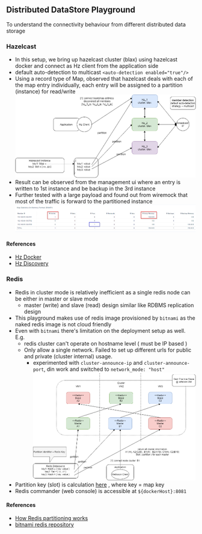 ## Distributed DataStore Playground
To understand the connectivity behaviour from different distributed data storage

### Hazelcast
- In this setup, we bring up hazelcast cluster (blax) using hazelcast docker and connect as Hz client from the application side 
- default auto-detection to multicast `<auto-detection enabled="true"/>`
- Using a record type of Map, observed that hazelcast deals with each of the map entry individually, each entry will be assigned to a partition (instance) for read/write 
![Hazelcast Playground Setup](docs/hazelcast.png)
- Result can be observed from the management ui where an entry is written to 1st instance and be backup in the 3rd instance
- Further tested with a large payload and found out from wiremock that most of the traffic is forward to the partitioned instance
![Hazelcast Entry](docs/hazelcast-entry.png)

#### References
- [Hz Docker](https://github.com/hazelcast/hazelcast-docker)
- [Hz Discovery](https://hazelcast.com/blog/hazelcast-discovery-auto-detection/)

### Redis
- Redis in cluster mode is relatively inefficient as a single redis node can be either in master or slave mode
  - master (write) and slave (read) design similar like RDBMS replication design
- This playground makes use of redis image provisioned by `bitnami` as the naked redis image is not cloud friendly
- Even with `bitnami` there's limitation on the deployment setup as well. E.g.
    - redis cluster can't operate on hostname level ( must be IP based )
    - Only allow a single network. Failed to set up different urls for public and private (cluster internal) usage.
        - experimented with `cluster-announce-ip` and `cluster-announce-port`, din work and switched to `network_mode: "host"`
![Redis Cluster](docs/redis-cluster.png)
- Partition key (slot) is calculation [here](https://github.com/redisson/redisson/blob/master/redisson/src/main/java/org/redisson/cluster/ClusterConnectionManager.java#L726) , where key = map key
- Redis commander (web console) is accessible at `${dockerHost}:8081`

#### References
- [How Redis partitioning works](https://redis.io/topics/partitioning)
- [bitnami redis repository](https://github.com/bitnami/bitnami-docker-redis-cluster)